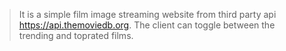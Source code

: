 >It is a simple film image streaming website from third party api https://api.themoviedb.org.
>The client can toggle between the trending and toprated films.
